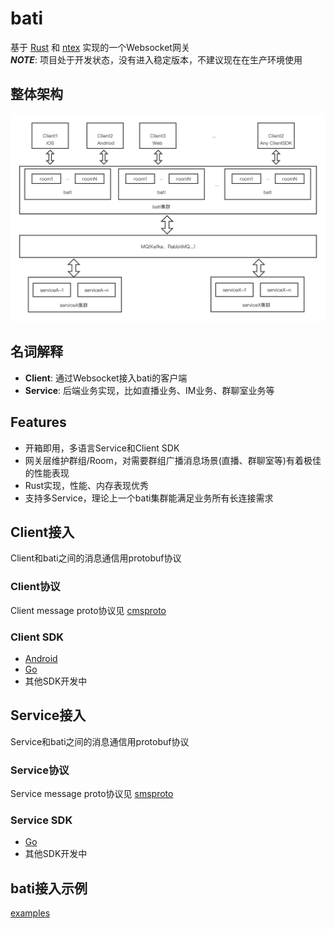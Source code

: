 # bati 

基于 [Rust](https://www.rust-lang.org/) 和 [ntex](https://github.com/ntex-rs/ntex) 实现的一个Websocket网关  
***NOTE***: 项目处于开发状态，没有进入稳定版本，不建议现在在生产环境使用

## 整体架构
![avatar](https://github.com/batigo/resource/blob/master/bati-arch.png)

## 名词解释
- ****Client****: 通过Websocket接入bati的客户端
- ****Service****: 后端业务实现，比如直播业务、IM业务、群聊室业务等

## Features
- 开箱即用，多语言Service和Client SDK
- 网关层维护群组/Room，对需要群组广播消息场景(直播、群聊室等)有着极佳的性能表现 
- Rust实现，性能、内存表现优秀 
- 支持多Service，理论上一个bati集群能满足业务所有长连接需求

## Client接入
Client和bati之间的消息通信用protobuf协议

### Client协议
Client message proto协议见 [cmsproto](https://github.com/batigo/cmsgproto)

### Client SDK
- [Android](https://github.com/batigo/bati-android-sdk)
- [Go](https://github.com/batigo/baticli-go)
- 其他SDK开发中

## Service接入
Service和bati之间的消息通信用protobuf协议

### Service协议
Service message proto协议见 [smsproto](https://github.com/batigo/smsgproto)

### Service SDK
- [Go](https://github.com/batigo/bati-go)
- 其他SDK开发中

## bati接入示例
[examples](https://github.com/batigo/examples)